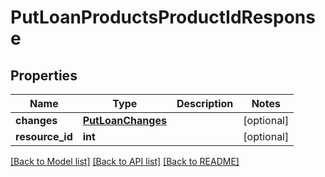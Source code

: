 # PutLoanProductsProductIdResponse

## Properties
Name | Type | Description | Notes
------------ | ------------- | ------------- | -------------
**changes** | [**PutLoanChanges**](PutLoanChanges.md) |  | [optional] 
**resource_id** | **int** |  | [optional] 

[[Back to Model list]](../README.md#documentation-for-models) [[Back to API list]](../README.md#documentation-for-api-endpoints) [[Back to README]](../README.md)

